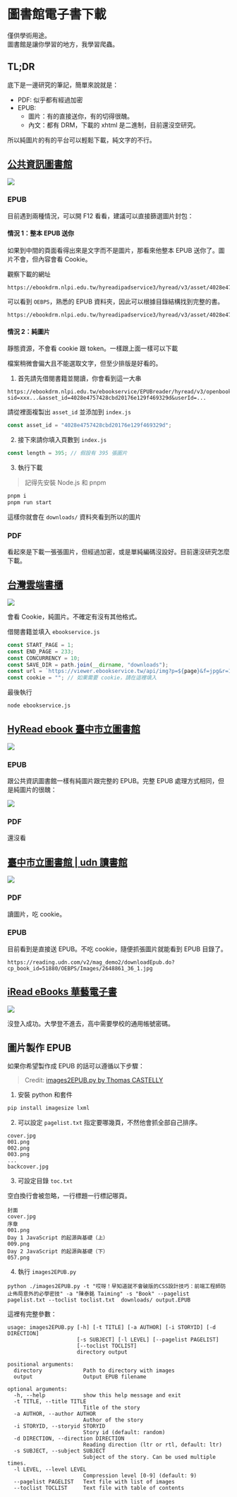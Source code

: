 # 圖書館電子書下載

僅供學術用途。  
圖書館是讓你學習的地方，我學習爬蟲。

## TL;DR

底下是一邊研究的筆記，簡單來說就是：

* PDF: 似乎都有經過加密
* EPUB:
  * 圖片：有的直接送你，有的切得很醜。
  * 內文：都有 DRM，下載的 xhtml 是二進制，目前還沒空研究。

所以純圖片的有的平台可以輕鬆下載，純文字的不行。

## [公共資訊圖書館](https://ebook.nlpi.edu.tw/)

![](https://ebook.nlpi.edu.tw/images/logo.png)

### EPUB



目前遇到兩種情況，可以開 F12 看看，建議可以直接篩選圖片封包：

#### 情況 1：整本 EPUB 送你

如果到中間的頁面看得出來是文字而不是圖片，那看來他整本 EPUB 送你了。圖片不會，但內容會看 Cookie。

觀察下載的網址

```
https://ebookdrm.nlpi.edu.tw/hyreadipadservice3/hyread/v3/asset/4028e4757c7909bc017cf172c9096a49/_EPUB/OEBPS/image/p11.jpg
```

可以看到 `OEBPS`，熟悉的 EPUB 資料夾，因此可以根據目錄結構找到完整的書。

```
https://ebookdrm.nlpi.edu.tw/hyreadipadservice3/hyread/v3/asset/4028e4757c7909bc017cf172c9096a49/_EPUB/OEBPS/content.opf
```

#### 情況 2：純圖片

靜態資源，不會看 cookie 跟 token。一樣跟上面一樣可以下載

檔案稍微會偏大且不能選取文字，但至少排版是好看的。

1. 首先請先借閱書籍並閱讀，你會看到這一大串

```
https://ebookdrm.nlpi.edu.tw/ebookservice/EPUBreader/hyread/v3/openbook2.jsp?sid=xxx...&asset_id=4028e4757428cbd20176e129f469329d&userId=...
```
請從裡面複製出 `asset_id` 並添加到 `index.js`

```js
const asset_id = "4028e4757428cbd20176e129f469329d";
```

2. 接下來請你填入頁數到 `index.js`

```js
const length = 395; // 假設有 395 張圖片
```

3. 執行下載

> 記得先安裝 Node.js 和 pnpm

```bash
pnpm i
pnpm run start
```

這樣你就會在 `downloads/` 資料夾看到所以的圖片

### PDF

看起來是下載一張張圖片，但經過加密，或是單純編碼沒設好。目前還沒研究怎麼下載。

## [台灣雲端書櫃](https://www.ebookservice.tw/tc)

![](https://www.ebookservice.tw/images/logo.png)


會看 Cookie，純圖片。不確定有沒有其他格式。

借閱書籍並填入 `ebookservice.js`

```js
const START_PAGE = 1;
const END_PAGE = 233;
const CONCURRENCY = 10;
const SAVE_DIR = path.join(__dirname, "downloads");
const url = `https://viewer.ebookservice.tw/api/img?p=${page}&f=jpg&r=150&preferWidth=744&preferHeight=1512&bookId=XXXXX&token=XXXXXX&bookToken=null`;
const cookie = ""; // 如果需要 cookie，請在這裡填入
```
最後執行

```sh
node ebookservice.js
```

## [HyRead ebook 臺中市立圖書館](https://taichunggov.ebook.hyread.com.tw/)

![](https://taichunggov.ebook.hyread.com.tw/Template/RWD3.0/images/hyread-logo-1.png)

### EPUB

跟公共資訊圖書館一樣有純圖片跟完整的 EPUB。完整 EPUB 處理方式相同，但是純圖片的很醜：

![](https://service.ebook.hyread.com.tw/hyreadipadservice3/hyread/v3/asset/8a8a84ca88aebaf6018c18b8fba7618e/_epub/OEBPS/Images/106.png)

### PDF

還沒看

## [臺中市立圖書館 | udn 讀書館](https://reading.udn.com/udnlib/taich)

![](https://reading.udn.com/udnlib/images/udn-logo.png)

### PDF

讀圖片，吃 cookie。

### EPUB

目前看到是直接送 EPUB。不吃 cookie，隨便抓張圖片就能看到 EPUB 目錄了。

```
https://reading.udn.com/v2/mag_demo2/downloadEpub.do?cp_book_id=51880/OEBPS/Images/2648861_36_1.jpg
```

## [iRead eBooks 華藝電子書](https://www.airitibooks.com/)

![](https://www.airitibooks.com/Content/images/logo.jpg)

沒登入成功。大學登不進去，高中需要學校的通用帳號密碼。



## 圖片製作 EPUB

如果你希望製作成 EPUB 的話可以遵循以下步驟：

> Credit: [images2EPUB.py by Thomas CASTELLY](https://gist.github.com/shenron/6bc94b804961743453e265295f7662f1)

1. 安裝 python 和套件

```sh
pip install imagesize lxml
```
2. 可以設定 `pagelist.txt` 指定要哪幾頁，不然他會抓全部自己排序。

```
cover.jpg
001.png
002.png
003.png
...
backcover.jpg
```

3. 可設定目錄 `toc.txt`

空白換行會被忽略，一行標題一行標記哪頁。

```
封面
cover.jpg
序章
001.png
Day 1 JavaScript 的起源與基礎（上）
009.png
Day 2 JavaScript 的起源與基礎（下）
057.png
```

4. 執行 `images2EPUB.py`

```
python ./images2EPUB.py -t "哎呀！早知道就不會破版的CSS設計技巧：前端工程師防止佈局意外的必學密技" -a "陳泰銘 Taiming" -s "Book" --pagelist pagelist.txt --toclist toclist.txt  downloads/ output.EPUB
```

這裡有完整參數：

```
usage: images2EPUB.py [-h] [-t TITLE] [-a AUTHOR] [-i STORYID] [-d DIRECTION]
                      [-s SUBJECT] [-l LEVEL] [--pagelist PAGELIST]
                      [--toclist TOCLIST]
                      directory output

positional arguments:
  directory             Path to directory with images
  output                Output EPUB filename

optional arguments:
  -h, --help            show this help message and exit
  -t TITLE, --title TITLE
                        Title of the story
  -a AUTHOR, --author AUTHOR
                        Author of the story
  -i STORYID, --storyid STORYID
                        Story id (default: random)
  -d DIRECTION, --direction DIRECTION
                        Reading direction (ltr or rtl, default: ltr)
  -s SUBJECT, --subject SUBJECT
                        Subject of the story. Can be used multiple times.
  -l LEVEL, --level LEVEL
                        Compression level [0-9] (default: 9)
  --pagelist PAGELIST   Text file with list of images
  --toclist TOCLIST     Text file with table of contents
```

